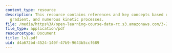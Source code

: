 ```yaml
---
content_type: resource
description: This resource contains references and key concepts based on thermodynamics,
  gradient, and numerous kinetic processes.
file: /media/https%3A/open-learning-course-data-rc.s3.amazonaws.com/3-21-kinetic-processes-in-materials-spring-2006/d4a672bd4524140f47b99643b5ccf689_ls1.pdf
file_type: application/pdf
resourcetype: Document
title: ls1.pdf
uid: d4a672bd-4524-140f-47b9-9643b5ccf689
---
```

